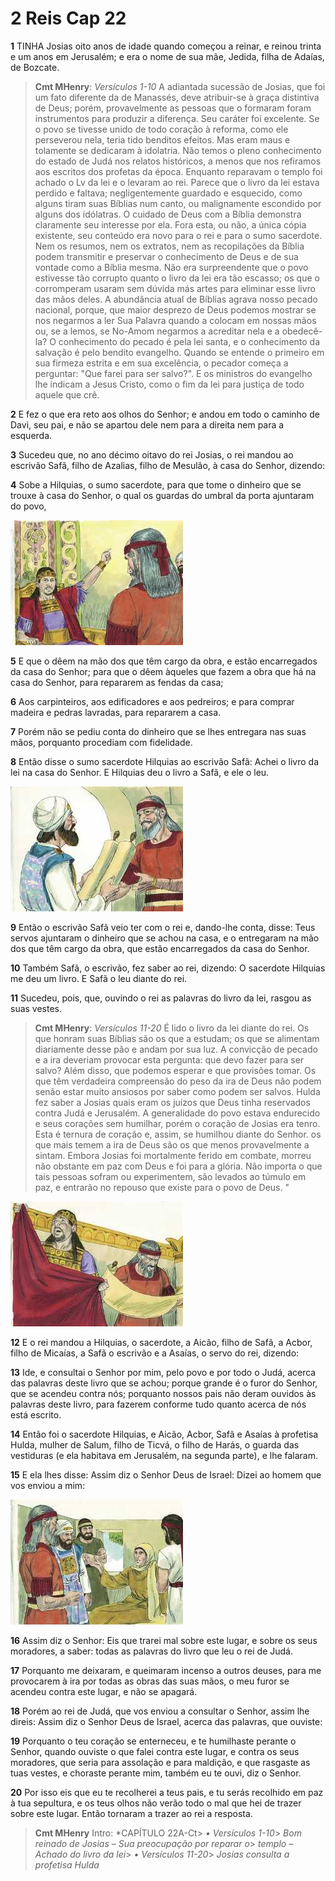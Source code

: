 # 2 Reis Cap 22

**1** 	TINHA Josias oito anos de idade quando começou a reinar, e reinou trinta e um anos em Jerusalém; e era o nome de sua mãe, Jedida, filha de Adaías, de Bozcate.

> **Cmt MHenry**: *Versículos 1-10* A adiantada sucessão de Josias, que foi um fato diferente da de Manassés, deve atribuir-se à graça distintiva de Deus; porém, provavelmente as pessoas que o formaram foram instrumentos para produzir a diferença. Seu caráter foi excelente. Se o povo se tivesse unido de todo coração à reforma, como ele perseverou nela, teria tido benditos efeitos. Mas eram maus e tolamente se dedicaram à idolatria. Não temos o pleno conhecimento do estado de Judá nos relatos históricos, a menos que nos refiramos aos escritos dos profetas da época. Enquanto reparavam o templo foi achado o Lv da lei e o levaram ao rei. Parece que o livro da lei estava perdido e faltava; negligentemente guardado e esquecido, como alguns tiram suas Bíblias num canto, ou malignamente escondido por alguns dos idólatras. O cuidado de Deus com a Bíblia demonstra claramente seu interesse por ela. Fora esta, ou não, a única cópia existente, seu conteúdo era novo para o rei e para o sumo sacerdote. Nem os resumos, nem os extratos, nem as recopilações da Bíblia podem transmitir e preservar o conhecimento de Deus e de sua vontade como a Bíblia mesma. Não era surpreendente que o povo estivesse tão corrupto quanto o livro da lei era tão escasso; os que o corromperam usaram sem dúvida más artes para eliminar esse livro das mãos deles. A abundância atual de Bíblias agrava nosso pecado nacional, porque, que maior desprezo de Deus podemos mostrar se nos negarmos a ler Sua Palavra quando a colocam em nossas mãos ou, se a lemos, se No-Amom negarmos a acreditar nela e a obedecê-la? O conhecimento do pecado é pela lei santa, e o conhecimento da salvação é pelo bendito evangelho. Quando se entende o primeiro em sua firmeza estrita e em sua excelência, o pecador começa a perguntar: "Que farei para ser salvo?". E os ministros do evangelho lhe indicam a Jesus Cristo, como o fim da lei para justiça de todo aquele que crê.

**2** 	E fez o que era reto aos olhos do Senhor; e andou em todo o caminho de Davi, seu pai, e não se apartou dele nem para a direita nem para a esquerda.

**3** 	Sucedeu que, no ano décimo oitavo do rei Josias, o rei mandou ao escrivão Safã, filho de Azalias, filho de Mesulão, à casa do Senhor, dizendo:

**4** 	Sobe a Hilquias, o sumo sacerdote, para que tome o dinheiro que se trouxe à casa do Senhor, o qual os guardas do umbral da porta ajuntaram do povo,

![](../Images/SweetPublishing/12-22-2.jpg) 

**5** 	E que o dêem na mão dos que têm cargo da obra, e estão encarregados da casa do Senhor; para que o dêem àqueles que fazem a obra que há na casa do Senhor, para repararem as fendas da casa;

**6** 	Aos carpinteiros, aos edificadores e aos pedreiros; e para comprar madeira e pedras lavradas, para repararem a casa.

**7** 	Porém não se pediu conta do dinheiro que se lhes entregara nas suas mãos, porquanto procediam com fidelidade.

**8** 	Então disse o sumo sacerdote Hilquias ao escrivão Safã: Achei o livro da lei na casa do Senhor. E Hilquias deu o livro a Safã, e ele o leu.

![](../Images/SweetPublishing/12-22-3.jpg) 

**9** 	Então o escrivão Safã veio ter com o rei e, dando-lhe conta, disse: Teus servos ajuntaram o dinheiro que se achou na casa, e o entregaram na mão dos que têm cargo da obra, que estão encarregados da casa do Senhor.

**10** 	Também Safã, o escrivão, fez saber ao rei, dizendo: O sacerdote Hilquias me deu um livro. E Safã o leu diante do rei.

**11** 	Sucedeu, pois, que, ouvindo o rei as palavras do livro da lei, rasgou as suas vestes.

> **Cmt MHenry**: *Versículos 11-20* É lido o livro da lei diante do rei. Os que honram suas Bíblias são os que a estudam; os que se alimentam diariamente desse pão e andam por sua luz. A convicção de pecado e a ira deveriam provocar esta pergunta: que devo fazer para ser salvo? Além disso, que podemos esperar e que provisões tomar. Os que têm verdadeira compreensão do peso da ira de Deus não podem senão estar muito ansiosos por saber como podem ser salvos. Hulda fez saber a Josias quais eram os juízos que Deus tinha reservados contra Judá e Jerusalém. A generalidade do povo estava endurecido e seus corações sem humilhar, porém o coração de Josias era tenro. Esta é ternura de coração e, assim, se humilhou diante do Senhor. os que mais temem a ira de Deus são os que menos provavelmente a sintam. Embora Josias foi mortalmente ferido em combate, morreu não obstante em paz com Deus e foi para a glória. Não importa o que tais pessoas sofram ou experimentem, são levados ao túmulo em paz, e entrarão no repouso que existe para o povo de Deus. "

![](../Images/SweetPublishing/12-22-4.jpg) 

**12** 	E o rei mandou a Hilquias, o sacerdote, a Aicão, filho de Safã, a Acbor, filho de Micaías, a Safã o escrivão e a Asaías, o servo do rei, dizendo:

**13** 	Ide, e consultai o Senhor por mim, pelo povo e por todo o Judá, acerca das palavras deste livro que se achou; porque grande é o furor do Senhor, que se acendeu contra nós; porquanto nossos pais não deram ouvidos às palavras deste livro, para fazerem conforme tudo quanto acerca de nós está escrito.

**14** 	Então foi o sacerdote Hilquias, e Aicão, Acbor, Safã e Asaías à profetisa Hulda, mulher de Salum, filho de Ticvá, o filho de Harás, o guarda das vestiduras (e ela habitava em Jerusalém, na segunda parte), e lhe falaram.

**15** 	E ela lhes disse: Assim diz o Senhor Deus de Israel: Dizei ao homem que vos enviou a mim:

![](../Images/SweetPublishing/12-22-5.jpg) 

**16** 	Assim diz o Senhor: Eis que trarei mal sobre este lugar, e sobre os seus moradores, a saber: todas as palavras do livro que leu o rei de Judá.

**17** 	Porquanto me deixaram, e queimaram incenso a outros deuses, para me provocarem à ira por todas as obras das suas mãos, o meu furor se acendeu contra este lugar, e não se apagará.

**18** 	Porém ao rei de Judá, que vos enviou a consultar o Senhor, assim lhe direis: Assim diz o Senhor Deus de Israel, acerca das palavras, que ouviste:

**19** 	Porquanto o teu coração se enterneceu, e te humilhaste perante o Senhor, quando ouviste o que falei contra este lugar, e contra os seus moradores, que seria para assolação e para maldição, e que rasgaste as tuas vestes, e choraste perante mim, também eu te ouvi, diz o Senhor.

**20** 	Por isso eis que eu te recolherei a teus pais, e tu serás recolhido em paz à tua sepultura, e os teus olhos não verão todo o mal que hei de trazer sobre este lugar. Então tornaram a trazer ao rei a resposta.


> **Cmt MHenry** Intro: *CAPÍTULO 22A-Ct> *• Versículos 1-10*> *Bom reinado de Josias – Sua preocupação por reparar o*> *templo – Achado do livro da lei*> *• Versículos 11-20*> *Josias consulta a profetisa Hulda*